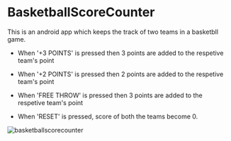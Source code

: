 # BasketballScoreCounter

This is an android app which keeps the track of two teams in a basketbll game.

* When '+3 POINTS' is pressed then 3 points are added to the respetive team's point
* When '+2 POINTS' is pressed then 2 points are added to the respetive team's point
* When 'FREE THROW' is pressed then 3 points are added to the respetive team's point

* When 'RESET' is pressed, score of both the teams become 0.

![basketballscorecounter](https://user-images.githubusercontent.com/60778999/96129672-8e886c80-0f14-11eb-8748-553364b7c52a.jpg)


